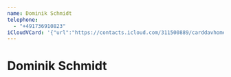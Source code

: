 ```yaml
---
name: Dominik Schmidt
telephone:
  - "+491736910823"
iCloudVCard: '{"url":"https://contacts.icloud.com/311500889/carddavhome/card/37D5A463-894C-4DDA-93E9-6E2700D603D5.vcf","etag":"\"kmfha57r\"","data":"BEGIN:VCARD\r\nVERSION:3.0\r\nFN:\r\nN:Schmidt;Dominik;;;\r\nUID:C5EC0CEE-2B41-43F8-810C-96E8E2AC6F57\r\nPRODID:-//Apple Inc.//iOS 13.3.1//EN\r\nREV:2025-04-03T22:16:56Z\r\nORG:;\r\nTEL:+491736910823\r\nEND:VCARD"}'
---
```

# Dominik Schmidt